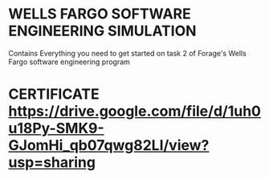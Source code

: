# WELLS FARGO SOFTWARE ENGINEERING SIMULATION
Contains Everything you need to get started on task 2 of Forage's Wells Fargo software engineering program

# CERTIFICATE https://drive.google.com/file/d/1uh0u18Py-SMK9-GJomHi_qb07qwg82LI/view?usp=sharing
